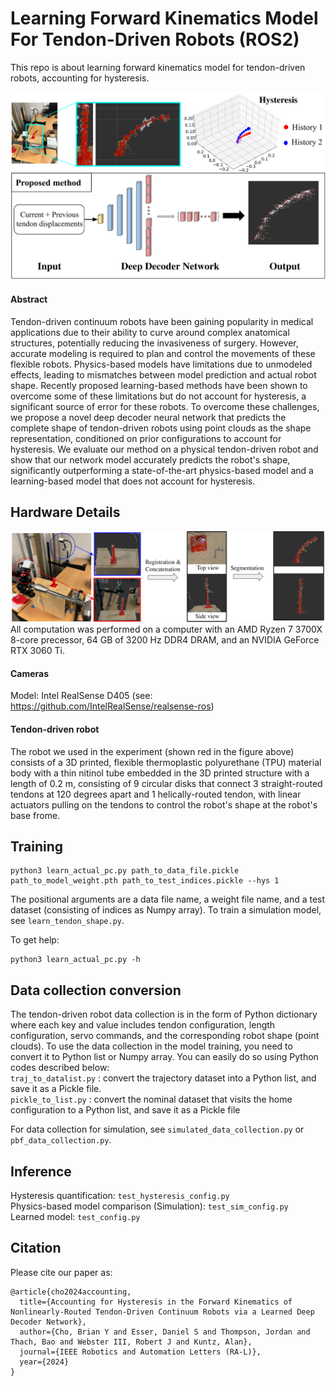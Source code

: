 # Learning Forward Kinematics Model For Tendon-Driven Robots (ROS2)
This repo is about learning forward kinematics model for tendon-driven robots, accounting for hysteresis.

![alt text](figures/intro.jpg?raw=true "Title")
#### Abstract
Tendon-driven continuum robots have been gaining popularity in medical applications due to their ability to curve around complex anatomical structures, potentially reducing the invasiveness of surgery. However, accurate modeling is required to plan and control the movements of these flexible robots. Physics-based models have limitations due to unmodeled effects, leading to mismatches between model prediction and actual robot shape. Recently proposed learning-based methods have been shown to overcome some of these limitations but do not account for hysteresis, a significant source of error for these robots. To overcome these challenges, we propose a novel deep decoder neural network that predicts the complete shape of tendon-driven robots using point clouds as the shape representation, conditioned on prior configurations to account for hysteresis. We evaluate our method on a physical tendon-driven robot and show that our network model accurately predicts the robot's shape, significantly outperforming a state-of-the-art physics-based model and a learning-based model that does not account for hysteresis.


## Hardware Details
![alt text](figures/setup.jpg?raw=true "Title")
All computation was performed on a computer with an AMD Ryzen 7 3700X 8-core precessor, 64 GB of 3200 Hz DDR4 DRAM, and an NVIDIA GeForce RTX 3060 Ti.

#### Cameras
Model: Intel RealSense D405 (see: https://github.com/IntelRealSense/realsense-ros)

#### Tendon-driven robot
The robot we used in the experiment (shown red in the figure above) consists of a 3D printed, flexible thermoplastic polyurethane (TPU) material body with a thin nitinol tube embedded in the 3D printed structure with a length of 0.2 m, consisting of 9 circular disks that connect 3 straight-routed tendons at 120 degrees apart and 1 helically-routed tendon, with linear actuators pulling on the tendons to control the robot's shape at the robot's base frome.

<!---
## Build

```
mkdir build
cd build && cmake .. -GNinja -DCMAKE_BUILD_TYPE=Release
cd build && ninja
```

## Configure the environment
```
cd build && source /opt/ros/eloquent/setup.bash && export PYTHONPATH=$PYTHONPATH:$PWD
```
--->

## Training
```
python3 learn_actual_pc.py path_to_data_file.pickle path_to_model_weight.pth path_to_test_indices.pickle --hys 1   
```
The positional arguments are a data file name, a weight file name, and a test dataset (consisting of indices as Numpy array). 
To train a simulation model, see `learn_tendon_shape.py`.

To get help:
```
python3 learn_actual_pc.py -h
```

## Data collection conversion

The tendon-driven robot data collection is in the form of Python dictionary where each key and value includes tendon configuration, length configuration, servo commands, and the corresponding robot shape (point clouds). To use the data collection in the model training, you need to convert it to Python list or Numpy array. You can easily do so using Python codes described below: <br />
`traj_to_datalist.py` : convert the trajectory dataset into a Python list, and save it as a Pickle file. <br />
`pickle_to_list.py` : convert the nominal dataset that visits the home configuration to a Python list, and save it as a Pickle file <br />

For data collection for simulation, see `simulated_data_collection.py` or `pbf_data_collection.py`.

## Inference

Hysteresis quantification: `test_hysteresis_config.py` <br />
Physics-based model comparison (Simulation): `test_sim_config.py` <br />
Learned model: `test_config.py`


## Citation
Please cite our paper as:
```
@article{cho2024accounting,
  title={Accounting for Hysteresis in the Forward Kinematics of Nonlinearly-Routed Tendon-Driven Continuum Robots via a Learned Deep Decoder Network},
  author={Cho, Brian Y and Esser, Daniel S and Thompson, Jordan and Thach, Bao and Webster III, Robert J and Kuntz, Alan},
  journal={IEEE Robotics and Automation Letters (RA-L)},
  year={2024}
}
```

